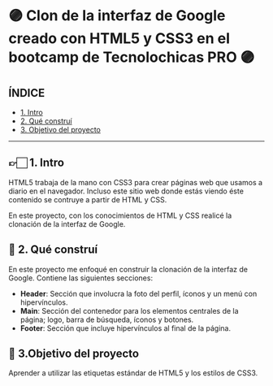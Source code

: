 # 🟣 Clon de la interfaz de Google creado con HTML5 y CSS3 en el bootcamp de Tecnolochicas PRO 🟣

## ÍNDICE

* [1. Intro](#)
* [2. Qué construí](#)
* [3. Objetivo del proyecto](#)

****

## 👉🏻 1. Intro 
HTML5 trabaja de la mano con CSS3 para crear páginas web que usamos a diario en el navegador. Incluso este sitio web donde estás viendo éste contenido se contruye a partir de HTML y CSS.

En este proyecto, con los conocimientos de HTML y CSS realicé la clonación de la interfaz de Google.

## 📢 2. Qué construí
En este proyecto me enfoqué en construir la clonación de la interfaz de Google. 
Contiene las siguientes secciones:
* **Header**: Sección que involucra la foto del perfil, íconos y un menú con hipervínculos.
* **Main**: Sección del contenedor para los elementos centrales de la página; logo, barra de búsqueda, íconos y botones.
* **Footer**: Sección que incluye hipervínculos al final de la página.

## 📌 3.Objetivo del proyecto
Aprender a utilizar las etiquetas estándar de HTML5 y los estilos de CSS3.
